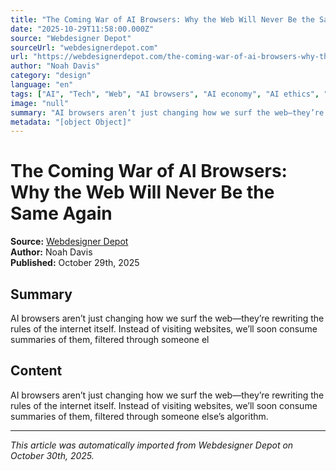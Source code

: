 ```yaml
---
title: "The Coming War of AI Browsers: Why the Web Will Never Be the Same Again"
date: "2025-10-29T11:58:00.000Z"
source: "Webdesigner Depot"
sourceUrl: "webdesignerdepot.com"
url: "https://webdesignerdepot.com/the-coming-war-of-ai-browsers-why-the-web-will-never-be-the-same-again/"
author: "Noah Davis"
category: "design"
language: "en"
tags: ["AI", "Tech", "Web", "AI browsers", "AI economy", "AI ethics", "AI UX", "Arc Browser", "atlas", "atlas open ai", "Chrome", "content ownership", "design for machines", "digital autonomy", "Edge Copilot", "enshittification", "future of browsing", "information design", "internet future", "LLMs", "open web", "Perplexity", "personalization", "ux", "Web Design", "web publishing", "design", "english"]
image: "null"
summary: "AI browsers aren’t just changing how we surf the web—they’re rewriting the rules of the internet itself. Instead of visiting websites, we’ll soon consume summaries of them, filtered through someone el"
metadata: "[object Object]"
---
```


# The Coming War of AI Browsers: Why the Web Will Never Be the Same Again

**Source:** [Webdesigner Depot](https://webdesignerdepot.com/the-coming-war-of-ai-browsers-why-the-web-will-never-be-the-same-again/)  
**Author:** Noah Davis  
**Published:** October 29th, 2025  

## Summary

AI browsers aren’t just changing how we surf the web—they’re rewriting the rules of the internet itself. Instead of visiting websites, we’ll soon consume summaries of them, filtered through someone el

## Content

AI browsers aren’t just changing how we surf the web—they’re rewriting the rules of the internet itself. Instead of visiting websites, we’ll soon consume summaries of them, filtered through someone else’s algorithm.

---

*This article was automatically imported from Webdesigner Depot on October 30th, 2025.*
